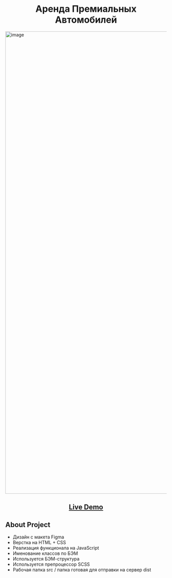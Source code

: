 <h1 align="center">Аренда Премиальных Автомобилей</h1>

<img width="1440" alt="image" src="https://user-images.githubusercontent.com/97279538/193502740-9e242e7d-94a7-4a4e-82f4-7eab0873e9f3.png">


<h2 align="center"><a  href="https://danyharmer.github.io/Hublot/">Live Demo</a></h2>
 
## About Project
- Дизайн с макета Figma
- Верстка на HTML + CSS
- Реализация функционала на JavaScript
- Именование классов по БЭМ
- Используется БЭМ-структура
- Используется препроцессор SCSS
- Рабочая папка src / папка готовая для отправки на сервер dist

<p align="center">
